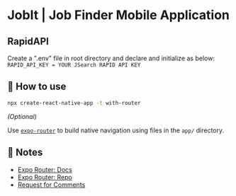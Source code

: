 # JobIt | Job Finder Mobile Application

## RapidAPI
Create a ".env" file in root directory and declare and initialize as below:
`RAPID_API_KEY = YOUR JSearch RAPID API KEY`

## 🚀 How to use

```sh
npx create-react-native-app -t with-router
```

_(Optional)_

Use [`expo-router`](https://expo.github.io/router) to build native navigation using files in the `app/` directory.

## 📝 Notes

- [Expo Router: Docs](https://expo.github.io/router)
- [Expo Router: Repo](https://github.com/expo/router)
- [Request for Comments](https://github.com/expo/router/discussions/1)
